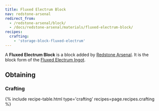 ```yaml
---
title: Fluxed Electrum Block
nav: redstone-arsenal
redirect_from:
  - /redstone-arsenal/block/
  - /docs/redstone-arsenal/materials/fluxed-electrum-block/
recipes:
  crafting:
    - 'storage-block-fluxed-electrum'
---
```


A **Fluxed Electrum Block** is a block added by [Redstone Arsenal](/docs/redstone-arsenal/). It is the block form of the [Fluxed Electrum Ingot](/docs/redstone-arsenal/materials/fluxed-electrum-ingot).

Obtaining
---------

### Crafting
{% include recipe-table.html type='crafting' recipes=page.recipes.crafting %}
